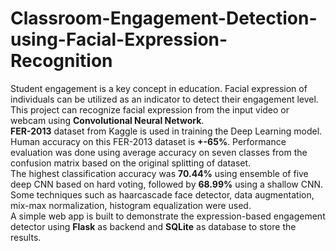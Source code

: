# Classroom-Engagement-Detection-using-Facial-Expression-Recognition
Student engagement is a key concept in education. Facial expression of individuals can be utilized as an indicator to detect their engagement level. This project can recognize facial expression from the input video or webcam using **Convolutional Neural Network**.  
**FER-2013** dataset from Kaggle is used in training the Deep Learning model. Human accuracy on this FER-2013 dataset is **+-65%**. Performance evaluation was done using average accuracy on seven classes from the confusion matrix based on the original splitting of dataset.  
The highest classification accuracy was **70.44%** using ensemble of five deep CNN based on hard voting, followed by **68.99%** using a shallow CNN. Some techniques such as haarcascade face detector, data augmentation, mix-max normalization, histogram equalization were used.   
A simple web app is built to demonstrate the expression-based engagement detector using **Flask** as backend and **SQLite** as database to store the results.
